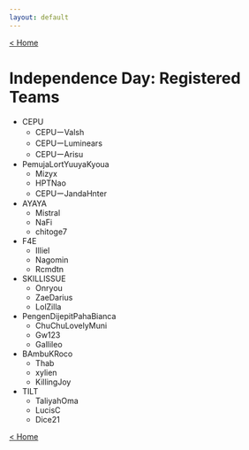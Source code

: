 ```yaml
---
layout: default
---
```


[< Home](././)

# **Independence Day: Registered Teams**

- CEPU
  - CEPUーValsh
  - CEPUーLuminears
  - CEPUーArisu
- PemujaLortYuuyaKyoua
  - Mizyx
  - HPTNao
  - CEPUーJandaHnter
- AYAYA
  - Mistral
  - NaFi
  - chitoge7
- F4E
  - Illiel
  - Nagomin
  - Rcmdtn
- SKILLISSUE
  - Onryou
  - ZaeDarius
  - LolZilla
- PengenDijepitPahaBianca
  - ChuChuLovelyMuni
  - Gw123
  - Gallileo
- BAmbuKRoco
  - Thab
  - xylien
  - KillingJoy
- TILT
  - TaliyahOma
  - LucisC
  - Dice21

[< Home](././)
